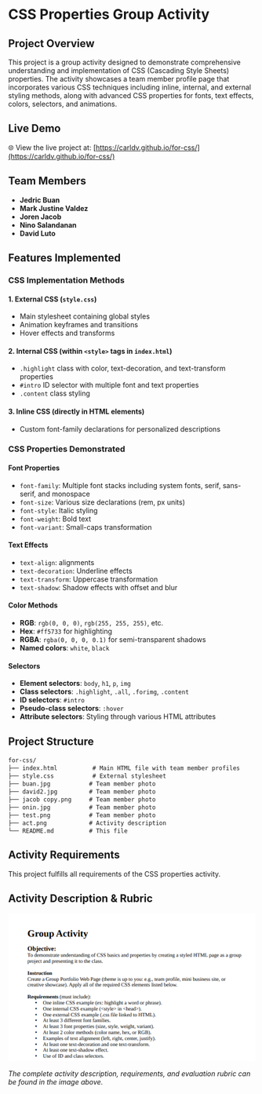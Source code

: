 # CSS Properties Group Activity

## Project Overview

This project is a group activity designed to demonstrate comprehensive understanding and implementation of CSS (Cascading Style Sheets) properties. The activity showcases a team member profile page that incorporates various CSS techniques including inline, internal, and external styling methods, along with advanced CSS properties for fonts, text effects, colors, selectors, and animations.

## Live Demo

🌐 View the live project at: [https://carldv.github.io/for-css/](https://carldv.github.io/for-css/)

## Team Members

- **Jedric Buan**
- **Mark Justine Valdez**
- **Joren Jacob**
- **Nino Salandanan**
- **David Luto**

## Features Implemented

### CSS Implementation Methods

#### 1. External CSS (`style.css`)
- Main stylesheet containing global styles
- Animation keyframes and transitions
- Hover effects and transforms

#### 2. Internal CSS (within `<style>` tags in `index.html`)
- `.highlight` class with color, text-decoration, and text-transform properties
- `#intro` ID selector with multiple font and text properties
- `.content` class styling

#### 3. Inline CSS (directly in HTML elements)
- Custom font-family declarations for personalized descriptions

### CSS Properties Demonstrated

#### Font Properties
- `font-family`: Multiple font stacks including system fonts, serif, sans-serif, and monospace
- `font-size`: Various size declarations (rem, px units)
- `font-style`: Italic styling
- `font-weight`: Bold text
- `font-variant`: Small-caps transformation

#### Text Effects
- `text-align`: alignments
- `text-decoration`: Underline effects
- `text-transform`: Uppercase transformation
- `text-shadow`: Shadow effects with offset and blur

#### Color Methods
- **RGB**: `rgb(0, 0, 0)`, `rgb(255, 255, 255)`, etc.
- **Hex**: `#ff5733` for highlighting
- **RGBA**: `rgba(0, 0, 0, 0.1)` for semi-transparent shadows
- **Named colors**: `white`, `black`

#### Selectors
- **Element selectors**: `body`, `h1`, `p`, `img`
- **Class selectors**: `.highlight`, `.all`, `.forimg`, `.content`
- **ID selectors**: `#intro`
- **Pseudo-class selectors**: `:hover`
- **Attribute selectors**: Styling through various HTML attributes

## Project Structure

```
for-css/
├── index.html          # Main HTML file with team member profiles
├── style.css           # External stylesheet
├── buan.jpg           # Team member photo
├── david2.jpg         # Team member photo
├── jacob copy.png     # Team member photo
├── onin.jpg           # Team member photo
├── test.png           # Team member photo
├── act.png            # Activity description
└── README.md          # This file
```

## Activity Requirements

This project fulfills all requirements of the CSS properties activity.

## Activity Description & Rubric

![Activity Description and Rubric](act.png)

*The complete activity description, requirements, and evaluation rubric can be found in the image above.*

